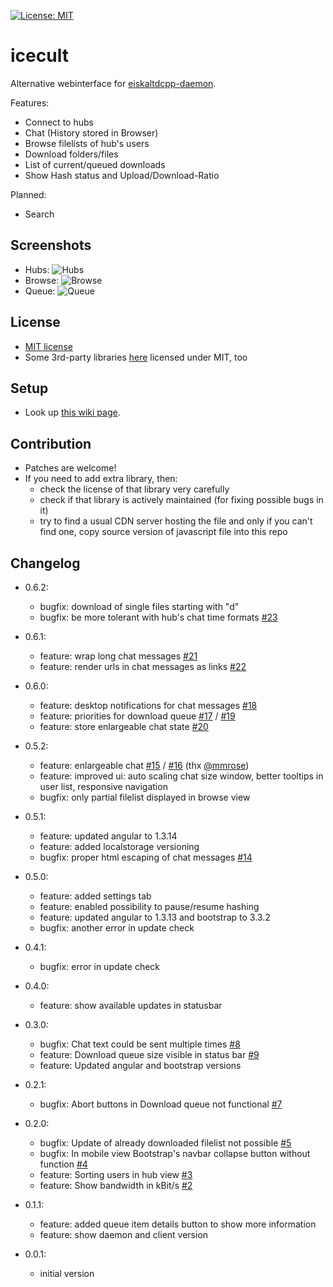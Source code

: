 [![License: MIT](https://img.shields.io/badge/License-MIT-yellow.svg)](https://opensource.org/licenses/MIT)

icecult
=======
Alternative webinterface for [eiskaltdcpp-daemon](https://github.com/eiskaltdcpp/eiskaltdcpp).

Features:
* Connect to hubs
* Chat (History stored in Browser)
* Browse filelists of hub's users
* Download folders/files
* List of current/queued downloads
* Show Hash status and Upload/Download-Ratio

Planned:
* Search

Screenshots
-----------
* Hubs: ![Hubs](https://raw.github.com/eiskaltdcpp/icecult/master/screens/icecult_hubs.png)
* Browse: ![Browse](https://raw.github.com/eiskaltdcpp/icecult/master/screens/icecult_browse.png)
* Queue: ![Queue](https://raw.github.com/eiskaltdcpp/icecult/master/screens/icecult_queue.png)

License
-------
* [MIT license](/../../blob/master/LICENSE)
* Some 3rd-party libraries [here](/../../tree/master/app/libs) licensed under MIT, too

Setup
-----
* Look up [this wiki page](/../../wiki).

Contribution
------------
* Patches are welcome!
* If you need to add extra library, then:
  * check the license of that library very carefully
  * check if that library is actively maintained (for fixing possible bugs in it)
  * try to find a usual CDN server hosting the file and only if you can't find one, copy source version of javascript file into this repo

Changelog
---------
* 0.6.2:
  * bugfix: download of single files starting with "d"
  * bugfix: be more tolerant with hub's chat time formats [#23](/../../issues/23)

* 0.6.1:
  * feature: wrap long chat messages [#21](/../../issues/21)
  * feature: render urls in chat messages as links [#22](/../../issues/22)

* 0.6.0:
  * feature: desktop notifications for chat messages [#18](/../../issues/18)
  * feature: priorities for download queue [#17](/../../issues/17) / [#19](/../../issues/19)
  * feature: store enlargeable chat state [#20](/../../issues/20)

* 0.5.2:
  * feature: enlargeable chat [#15](/../../issues/15) / [#16](/../../issues/16) (thx [@mmrose](https://github.com/mmrose))
  * feature: improved ui: auto scaling chat size window, better tooltips in user list, responsive navigation
  * bugfix: only partial filelist displayed in browse view

* 0.5.1:
  * feature: updated angular to 1.3.14
  * feature: added localstorage versioning
  * bugfix: proper html escaping of chat messages [#14](/../../issues/14)

* 0.5.0:
  * feature: added settings tab
  * feature: enabled possibility to pause/resume hashing
  * feature: updated angular to 1.3.13 and bootstrap to 3.3.2
  * bugfix: another error in update check

* 0.4.1:
  * bugfix: error in update check

* 0.4.0:
  * feature: show available updates in statusbar

* 0.3.0:
  * bugfix: Chat text could be sent multiple times [#8](/../../issues/8)
  * feature: Download queue size visible in status bar [#9](/../../issues/9)
  * feature: Updated angular and bootstrap versions

* 0.2.1:
  * bugfix: Abort buttons in Download queue not functional [#7](/../../issues/7)

* 0.2.0:
  * bugfix: Update of already downloaded filelist not possible [#5](/../../issues/5)
  * bugfix: In mobile view Bootstrap's navbar collapse button without function [#4](/../../issues/4)
  * feature: Sorting users in hub view [#3](/../../issues/3)
  * feature: Show bandwidth in kBit/s [#2](/../../issues/2)

* 0.1.1:
  * feature: added queue item details button to show more information
  * feature: show daemon and client version

* 0.0.1:
  * initial version
